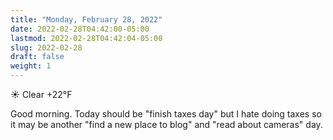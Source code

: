 ```yaml
---
title: "Monday, February 28, 2022"
date: 2022-02-28T04:42:00-05:00
lastmod: 2022-02-28T04:42:04-05:00
slug: 2022-02-28
draft: false
weight: 1
---
```


☀️   Clear +22°F

Good morning. Today should be "finish taxes day" but I hate doing taxes so it may be another "find a new place to blog" and "read about cameras" day.

[//]: # "Exported with love from a post written in Org mode"
[//]: # "- https://github.com/kaushalmodi/ox-hugo"
